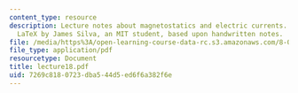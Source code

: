 ```yaml
---
content_type: resource
description: Lecture notes about magnetostatics and electric currents. Prepared in
  LaTeX by James Silva, an MIT student, based upon handwritten notes.
file: /media/https%3A/open-learning-course-data-rc.s3.amazonaws.com/8-022-physics-ii-electricity-and-magnetism-fall-2006/7269c8180723dba544d5ed6f6a382f6e_lecture18.pdf
file_type: application/pdf
resourcetype: Document
title: lecture18.pdf
uid: 7269c818-0723-dba5-44d5-ed6f6a382f6e
---
```

